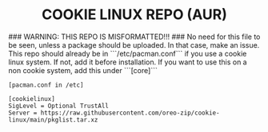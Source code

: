 <h1 align="center">COOKIE LINUX REPO (AUR)</h1>
### WARNING: THIS REPO IS MISFORMATTED!!!
### No need for this file to be seen, unless a package should be uploaded. In that case, make an issue. This repo should already be in ```/etc/pacman.conf``` if you use a cookie linux system. If not, add it before installation. If you want to use this on a non cookie system, add this under ```[core]```

```[pacman.conf in /etc]```
```
[cookielinux]
SigLevel = Optional TrustAll
Server = https://raw.githubusercontent.com/oreo-zip/cookie-linux/main/pkglist.tar.xz
```

